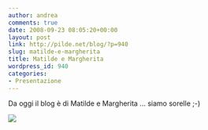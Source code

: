```yaml
---
author: andrea
comments: true
date: 2008-09-23 08:05:20+00:00
layout: post
link: http://pilde.net/blog/?p=940
slug: matilde-e-margherita
title: Matilde e Margherita
wordpress_id: 940
categories:
- Presentazione
---
```


Da oggi il blog è di Matilde e Margherita ... siamo sorelle ;-)

[![](http://pilde.net/blog/wp-content/uploads/2008/09/oldblog1.png)](http://pilde.net/blog/wp-content/uploads/2008/09/oldblog1.png)
